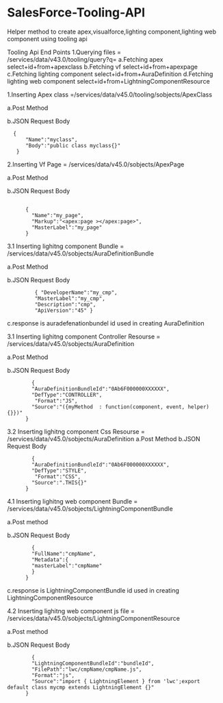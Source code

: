 # SalesForce-Tooling-API
Helper method to create apex,visualforce,lighting component,lighting web component using tooling api

Tooling Api End Points 
1.Querying files = /services/data/v43.0/tooling/query?q=
  a.Fetching apex select+id+from+apexclass
  b.Fetching vf select+id+from+apexpage
  c.Fetching lighting component select+id+from+AuraDefinition 
  d.Fetching lighting web component select+id+from+LightningComponentResource
   
1.Inserting Apex class =/services/data/v45.0/tooling/sobjects/ApexClass

  a.Post Method
  
  b.JSON Request Body
  
  ```
    {
        "Name":"myclass",
        "Body":"public class myclass{}"
     }
```
      
      
2.Inserting Vf Page = /services/data/v45.0/sobjects/ApexPage

a.Post Method

b.JSON Request Body
```
    
      {
        "Name":"my_page",
        "Markup":"<apex:page ></apex:page>",
        "MasterLabel":"my_page"
      }
```
     
3.1 Inserting lighitng component Bundle =  /services/data/v45.0/sobjects/AuraDefinitionBundle 

a.Post Method

b.JSON Request Body
```
         { "DeveloperName":"my_cmp",
         "MasterLabel":"my_cmp", 
         "Description":"cmp",
         "ApiVersion":"45" }
```

c.response is auradefenationbundel id used in creating  AuraDefinition



3.1 Inserting lighitng component Controller  Resourse  =  /services/data/v45.0/sobjects/AuraDefinition

a.Post Method

b.JSON Request Body
```
        {
        "AuraDefinitionBundleId":"0Ab6F000000XXXXXX",
        "DefType":"CONTROLLER",
         "Format":"JS",
        "Source":"({myMethod  : function(component, event, helper) {}})"
      }
```
       
3.2 Inserting lighitng component Css  Resourse  =  /services/data/v45.0/sobjects/AuraDefinition
    a.Post Method
    b.JSON Request Body
```
        {
        "AuraDefinitionBundleId":"0Ab6F000000XXXXXX",
        "DefType":"STYLE",
         "Format":"CSS",
        "Source":".THIS{}"
      }
```
       
4.1 Inserting lighitng web component Bundle =  /services/data/v45.0/sobjects/LightningComponentBundle
 
a.Post method

b.JSON Request Body
```
        {
        "FullName":"cmpName",
        "Metadata":{
        "masterLabel":"cmpName"
        }
      }
```
c.response is LightningComponentBundle id used in creating  LightningComponentResource

4.2 Inserting lighitng web component js file =  /services/data/v45.0/sobjects/LightningComponentResource

a.Post method

b.JSON Request Body
```
        {
        "LightningComponentBundleId":"bundleId",
        "FilePath":"lwc/cmpName/cmpName.js",
        "Format":"js",
        "Source":"import { LightningElement } from 'lwc';export default class mycmp extends LightningElement {}"
      }
```

     
